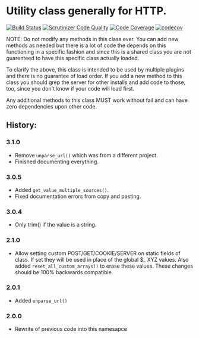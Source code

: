 # Utility class generally for HTTP.

[![Build Status](https://travis-ci.org/vendi-advertising/vendi-shared-utils.svg?branch=master)](https://travis-ci.org/vendi-advertising/vendi-shared-utils)
[![Scrutinizer Code Quality](https://scrutinizer-ci.com/g/vendi-advertising/vendi-shared-utils/badges/quality-score.png?b=master)](https://scrutinizer-ci.com/g/vendi-advertising/vendi-shared-utils/?branch=master)
[![Code Coverage](https://scrutinizer-ci.com/g/vendi-advertising/vendi-shared-utils/badges/coverage.png?b=master)](https://scrutinizer-ci.com/g/vendi-advertising/vendi-shared-utils/?branch=master)
[![codecov](https://codecov.io/gh/vendi-advertising/vendi-shared-utils/branch/master/graph/badge.svg)](https://codecov.io/gh/vendi-advertising/vendi-shared-utils)

NOTE: Do not modify any methods in this class ever. You can add new methods as needed but there is a lot of code the depends on this functioning in a specific fashion and since this is a shared class you are not guarenteed to have this specific class actually loaded.

To clarify the above, this class is intended to be used by multiple plugins and there is no guarantee of load order. If you add a new method to this class you should grep the server for other installs and add code to those, too, since you don't know if your code will load first.

Any additional methods to this class MUST work without fail and can have zero dependencies upon other code.

## History:

### 3.1.0
 - Remove `unparse_url()` which was from a different project.
 - Finished documenting everything.

### 3.0.5
 - Added `get_value_multiple_sources()`.
 - Fixed documentation errors from copy and pasting.

### 3.0.4
 - Only trim() if the value is a string.

### 2.1.0
 - Allow setting custom POST/GET/COOKIE/SERVER on static fields of class. If set they will be used in place of the global $_ XYZ values. Also added `reset_all_custom_arrays()` to erase these values. These changes should be 100% backwards compatible.

### 2.0.1
 - Added `unparse_url()`

### 2.0.0
 - Rewrite of previous code into this namesapce
